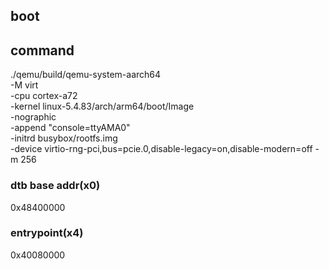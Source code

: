 ## boot

## command
./qemu/build/qemu-system-aarch64 \
                          -M virt \
                          -cpu cortex-a72 \
                          -kernel linux-5.4.83/arch/arm64/boot/Image \
                          -nographic \
                          -append "console=ttyAMA0" \
                          -initrd busybox/rootfs.img \
                          -device virtio-rng-pci,bus=pcie.0,disable-legacy=on,disable-modern=off -m 256

### dtb base addr(x0)
0x48400000

### entrypoint(x4)
0x40080000
